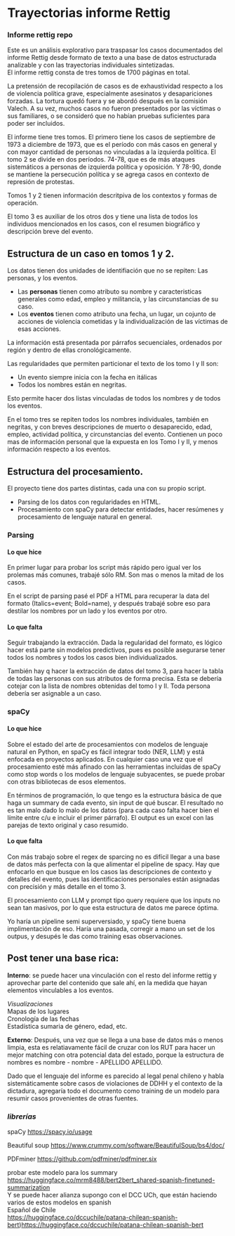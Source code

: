 # Trayectorias informe Rettig
 
### Informe rettig repo

Este es un análisis explorativo para traspasar los casos documentados del informe Rettig desde formato de texto a una base de datos estructurada analizable y con las trayectorias individuales sintetizadas.  
El informe rettig consta de tres tomos de 1700 páginas en total.

La pretensión de recopilación de casos es de exhaustividad respecto a los de violencia política grave, especialmente asesinatos y desapariciones forzadas. La tortura quedó fuera y se abordó después en la comisión Valech. A su vez, muchos casos no fueron presentados por las víctimas o sus familiares, o se consideró que no habían pruebas suficientes para poder ser incluidos.

El informe tiene tres tomos. El primero tiene los casos de septiembre de 1973 a diciembre de 1973, que es el período con más casos en general y con mayor cantidad de personas no vinculadas a la izquierda política. 
El tomo 2 se divide en dos períodos. 74-78, que es de más ataques sistemáticos a personas de izquierda política y oposición. Y 78-90, donde se mantiene la persecución política y se agrega casos en contexto de represión de protestas.

Tomos 1 y 2 tienen información descritpiva de los contextos y formas de operación.

El tomo 3 es auxiliar de los otros dos y tiene una lista de todos los individuos mencionados en los casos, con el resumen biográfico y descripción breve del evento.

## Estructura de un caso en tomos 1 y 2.
Los datos tienen dos unidades de identifiación que no se repiten: Las personas, y los eventos. 

- Las **personas** tienen como atributo su nombre y caracteristicas generales como edad, empleo y militancia, y las circunstancias de su caso.
- Los **eventos** tienen como atributo una fecha, un lugar, un cojunto de acciones de violencia cometidas y la individualización de las víctimas de esas acciones.

La información está presentada por párrafos secuenciales, ordenados por región y dentro de ellas cronológicamente. 

Las regularidades que permiten particionar el texto de los tomo I y II son:
- Un evento siempre inicia con la fecha en itálicas
- Todos los nombres están en negritas.

Esto permite hacer dos listas vinculadas de todos los nombres y de todos los eventos.

En el tomo tres se repiten todos los nombres individuales, también en negritas, y con breves descripciones de muerto o desaparecido, edad, empleo, actividad política, y  circunstancias del evento. Contienen un poco mas de información personal que la expuesta en los Tomo I y II, y menos información respecto a los eventos.

## Estructura del procesamiento. 

El proyecto tiene dos partes distintas, cada una con su propio script. 

- Parsing de los datos con regularidades en HTML. 
- Procesamiento con spaCy para detectar entidades, hacer resúmenes y procesamiento de lenguaje natural en general.
### Parsing
#### Lo que hice
En primer lugar para probar los script más rápido pero igual ver los prolemas más comunes, trabajé sólo RM. Son mas o menos la mitad de los casos.

En el script de parsing pasé el PDF a HTML para recuperar la data del formato (Italics=event; Bold=name), y después trabajé sobre eso para destilar los nombres por un lado y los eventos por otro.

#### Lo que falta
Seguir trabajando la extracción. Dada la regularidad del  formato, es lógico hacer está parte sin modelos predictivos, pues es posible asegurarse tener todos los nombres y todos los casos bien individualizados.

También hay q hacer la extracción de datos del tomo 3, para hacer la tabla de todas las personas con sus atributos de forma precisa. Esta se debería cotejar con la lista de nombres obtenidas del tomo I y II. Toda persona debería ser asignable a un caso. 

### spaCy 
#### Lo que hice

Sobre el estado del arte de procesamientos con modelos de lenguaje natural en Python, en spaCy es fácil integrar todo (NER, LLM) y está enfocada en proyectos aplicados.
En cualquier caso una vez que el procesamiento esté más afinado con las herramientas incluidas de spaCy como stop words o los modelos de lenguaje subyacentes, se puede probar con otras bibliotecas de esos elementos. 

En términos de programación, lo que tengo es la estructura básica de que haga un summary de cada evento, sin input de qué buscar. El resultado no es tan malo dado lo malo de los datos (para cada caso falta hacer bien el límite entre c/u e incluir el primer párrafo). El output es un excel con las parejas de texto original y caso resumido.
#### Lo que falta
Con más trabajo sobre el regex de sparcing no es difícil llegar a una base de datos más perfecta con la que alimentar el pipeline de spacy. Hay que enfocarlo en que busque en los casos las descripciones de contexto y detalles del evento, pues las identificaciones personales están asignadas con precisión y más detalle en el tomo 3.

El procesamiento con LLM y prompt tipo query requiere que los inputs no sean tan masivos, por lo que esta estructura de datos me parece óptima. 

Yo haría un pipeline semi superversiado, y spaCy tiene buena implimentación de eso. Haría una pasada, corregir a mano un set de los outpus, y desupés le das como training esas observaciones.

## Post tener una base rica:

**Interno**: se puede hacer una vinculación con el resto del informe rettig y aprovechar parte del contenido que sale ahí, en la medida que hayan elementos vinculables a los eventos.

*Visualizaciones*  
Mapas de los lugares  
Cronología de las fechas   
Estadística sumaria de género, edad, etc.

**Externo**: 
Después, una vez que se llega a una base de datos más o menos limpia, esta es relatiavamente fácil de cruzar con los RUT para hacer un mejor matching con otra potencial data del estado, porque la estructura de nombres es nombre - nombre - APELLIDO APELLIDO.

Dado que el lenguaje del informe es parecido al legal penal chileno y habla sistemáticamente sobre casos de violaciones de DDHH y el contexto de la dictadura, agregaría todo el documento como training de un modelo para resumir casos provenientes de otras fuentes.


### *librerías*

spaCy https://spacy.io/usage 

Beautiful soup https://www.crummy.com/software/BeautifulSoup/bs4/doc/

PDFminer https://github.com/pdfminer/pdfminer.six

probar este modelo para los summary
https://huggingface.co/mrm8488/bert2bert_shared-spanish-finetuned-summarization  
Y se puede hacer alianza supongo con el DCC UCh, que están haciendo varios de estos modelos en spanish  
Español de Chile  
https://huggingface.co/dccuchile/patana-chilean-spanish-bert)https://huggingface.co/dccuchile/patana-chilean-spanish-bert
